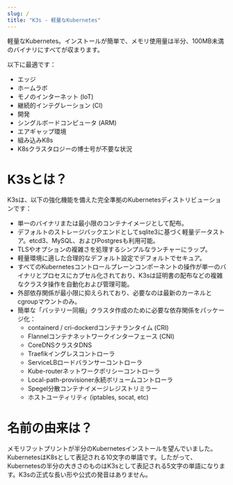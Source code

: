 ```yaml
---
slug: /
title: "K3s - 軽量なKubernetes"
---
```


軽量なKubernetes。インストールが簡単で、メモリ使用量は半分、100MB未満のバイナリにすべてが収まります。

以下に最適です：

* エッジ
* ホームラボ
* モノのインターネット (IoT)
* 継続的インテグレーション (CI)
* 開発
* シングルボードコンピュータ (ARM)
* エアギャップ環境
* 組み込みK8s
* K8sクラスタロジーの博士号が不要な状況

# K3sとは？

K3sは、以下の強化機能を備えた完全準拠のKubernetesディストリビューションです：

* 単一のバイナリまたは最小限のコンテナイメージとして配布。
* デフォルトのストレージバックエンドとしてsqlite3に基づく軽量データストア。etcd3、MySQL、およびPostgresも利用可能。
* TLSやオプションの複雑さを処理するシンプルなランチャーにラップ。
* 軽量環境に適した合理的なデフォルト設定でデフォルトでセキュア。
* すべてのKubernetesコントロールプレーンコンポーネントの操作が単一のバイナリとプロセスにカプセル化されており、K3sは証明書の配布などの複雑なクラスタ操作を自動化および管理可能。
* 外部依存関係が最小限に抑えられており、必要なのは最新のカーネルとcgroupマウントのみ。
* 簡単な「バッテリー同梱」クラスタ作成のために必要な依存関係をパッケージ化：
    * containerd / cri-dockerdコンテナランタイム (CRI)
    * Flannelコンテナネットワークインターフェース (CNI)
    * CoreDNSクラスタDNS
    * Traefikイングレスコントローラ
    * ServiceLBロードバランサーコントローラ
    * Kube-routerネットワークポリシーコントローラ
    * Local-path-provisioner永続ボリュームコントローラ
    * Spegel分散コンテナイメージレジストリミラー
    * ホストユーティリティ (iptables, socat, etc)

# 名前の由来は？

メモリフットプリントが半分のKubernetesインストールを望んでいました。KubernetesはK8sとして表記される10文字の単語です。したがって、Kubernetesの半分の大きさのものはK3sとして表記される5文字の単語になります。K3sの正式な長い形や公式の発音はありません。